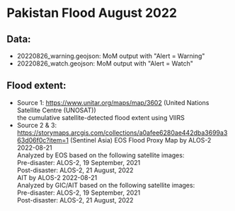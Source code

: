 # Pakistan Flood August 2022

## Data:
* 20220826_warning.geojson: MoM output with "Alert = Warning"
* 20220826_watch.geojson: MoM output with "Alert = Watch"

## Flood extent:
* Source 1: https://www.unitar.org/maps/map/3602 (United Nations Satellite Centre (UNOSAT))  
the cumulative satellite-detected flood extent using VIIRS 
* Source 2 & 3: https://storymaps.arcgis.com/collections/a0afee6280ae442dba3699a363d06f0c?item=1 (Sentinel Asia) 
EOS Flood Proxy Map by ALOS-2 2022-08-21  
Analyzed by EOS based on the following satellite images:  
Pre-disaster: ALOS-2, 19 September, 2021    
Post-disaster: ALOS-2, 21 August, 2022  
AIT by ALOS-2 2022-08-21  
Analyzed by GIC/AIT based on the following satellite images:  
Pre-disaster: ALOS-2, 19 September, 2021    
Post-disaster: ALOS-2, 21 August, 2022  
